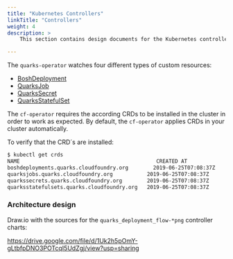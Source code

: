 ```yaml
---
title: "Kubernetes Controllers"
linkTitle: "Controllers"
weight: 4
description: >
    This section contains design documents for the Kubernetes controllers that make up the quarks-operator

---
```


The `quarks-operator` watches four different types of custom resources:

* [BoshDeployment](bosh_deployment)
* [QuarksJob](https://github.com/cloudfoundry-incubator/quarks-job/blob/master/docs/quarksjob.md)
* [QuarksSecret](https://github.com/cloudfoundry-incubator/quarks-secret/blob/master/docs/quarks_secret.md)
* [QuarksStatefulSet](quarks_statefulset)

The `cf-operator` requires the according CRDs to be installed in the cluster in order to work as expected. By default, the `cf-operator` applies CRDs in your cluster automatically.

To verify that the CRD´s are installed:

```bash
$ kubectl get crds
NAME                                            CREATED AT
boshdeployments.quarks.cloudfoundry.org        2019-06-25T07:08:37Z
quarksjobs.quarks.cloudfoundry.org           2019-06-25T07:08:37Z
quarkssecrets.quarks.cloudfoundry.org        2019-06-25T07:08:37Z
quarksstatefulsets.quarks.cloudfoundry.org   2019-06-25T07:08:37Z
```

### Architecture design

Draw.io with the sources for the `quarks_deployment_flow-*png` controller charts:

https://drive.google.com/file/d/1Uk2h5pOmY-gLtbfpDNO3POTcqI5UdZgj/view?usp=sharing

